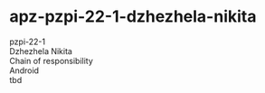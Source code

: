 # apz-pzpi-22-1-dzhezhela-nikita  
pzpi-22-1  
Dzhezhela Nikita  
Chain of responsibility  
Android  
tbd  